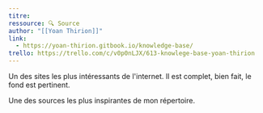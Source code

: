 ```yaml
---
titre: 
ressource: 🔍 Source
author: "[[Yoan Thirion]]"
link:
  - https://yoan-thirion.gitbook.io/knowledge-base/
trello: https://trello.com/c/v0p0nLJX/613-knowlege-base-yoan-thirion
---
```

Un des sites les plus intéressants de l'internet. Il est complet, bien fait, le fond est pertinent.

Une des sources les plus inspirantes de mon répertoire.